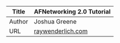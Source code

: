 Title  | AFNetworking 2.0 Tutorial
-------|-------------------
Author | Joshua Greene 
URL    | [raywenderlich.com](http://www.raywenderlich.com/59255/afnetworking-2-0-tutorial)
